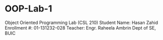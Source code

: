 # OOP-Lab-1
Object Oriented Programming Lab (CSL 210)
Student Name: Hasan Zahid 
Enrollment #: 01-131232-028 
Teacher: Engr. Raheela Ambrin
Dept of SE, BUIC
